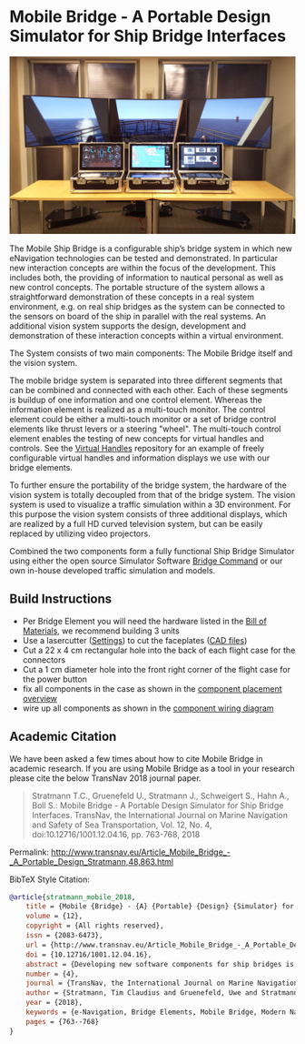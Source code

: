 # Mobile Bridge - A Portable Design Simulator for Ship Bridge Interfaces

![Mobile Bridge](images/MobileBridge.jpg "Photo of Mobile Bridge set up as Ship Bridge Simulator")

The Mobile Ship Bridge is a configurable ship’s bridge system in which new eNavigation technologies can be tested and demonstrated. In particular new interaction concepts are within the focus of the development. This includes both, the providing of information to nautical personal as well as new control concepts.
The portable structure of the system allows a straightforward demonstration of these concepts in a real system environment, e.g. on real ship bridges as the system can be connected to the sensors on board of the ship in parallel with the real systems. An additional vision system supports the design, development and demonstration of these interaction concepts within a virtual environment.

The System consists of two main components: The Mobile Bridge itself and the vision system.
 
The mobile bridge system is separated into three different segments that can be combined and connected with each other. Each of these segments is buildup of one information and one control element. Whereas the information element is realized as a multi-touch monitor. The control element could be either a multi-touch monitor or a set of bridge control elements like thrust levers or a steering "wheel". The multi-touch control element enables the testing of new concepts for virtual handles and controls. See the [Virtual Handles](https://github.com/tcstratmann/VirtualHandles) repository for an example of freely configurable virtual handles and information displays we use with our bridge elements.

To further ensure the portability of the bridge system, the hardware of the vision system is totally decoupled from that of the bridge system. 
The vision system is used to visualize a traffic simulation within a 3D environment. For this purpose the vision system consists of three additional displays, which are realized by a full HD curved television system, but can be easily replaced by utilizing video projectors.

Combined the two components form a fully functional Ship Bridge Simulator using either the open source Simulator Software [Bridge Command](https://bridgecommand.co.uk/) or our own in-house developed traffic simulation and models.

## Build Instructions

- Per Bridge Element you will need the hardware listed in the [Bill of Materials](BOM.md), we recommend building 3 units
- Use a lasercutter ([Settings](LasercutterConfig.md)) to cut the faceplates ([CAD files](CAD/))
- Cut a 22 x 4 cm rectangular hole into the back of each flight case for the connectors
- Cut a 1 cm diameter hole into the front right corner of the flight case for the power button
- fix all components in the case as shown in the [component placement overview](blueprints/placement.pdf)
- wire up all components as shown in the [component wiring diagram](blueprints/wiring.pdf)

## Academic Citation

We have been asked a few times about how to cite Mobile Bridge in academic research. If you are using Mobile Bridge as a tool in your research please cite the below TransNav 2018 journal paper.

> Stratmann T.C., Gruenefeld U., Stratmann J., Schweigert S., Hahn A., Boll S.: Mobile Bridge - A Portable Design Simulator for Ship Bridge Interfaces. TransNav, the International Journal on Marine Navigation and Safety of Sea Transportation, Vol. 12, No. 4, doi:10.12716/1001.12.04.16, pp. 763-768, 2018

Permalink: http://www.transnav.eu/Article_Mobile_Bridge_-_A_Portable_Design_Stratmann,48,863.html

BibTeX Style Citation:
```bibtex
@article{stratmann_mobile_2018,
	title = {Mobile {Bridge} - {A} {Portable} {Design} {Simulator} for {Ship} {Bridge} {Interfaces}},
	volume = {12},
	copyright = {All rights reserved},
	issn = {2083-6473},
	url = {http://www.transnav.eu/Article_Mobile_Bridge_-_A_Portable_Design_Stratmann,48,863.html},
	doi = {10.12716/1001.12.04.16},
	abstract = {Developing new software components for ship bridges is challenging. Mostly due to high costs of testing these components in realistic environments. To reduce these costs the development process is divided into different stages. Whereas, the final test on a real ship bridge is the last step in this process. However, by dividing the development process into different stages new components have to be adapted to each stage individually. To improve the process we propose a mobile ship bridge system to fully support the development process from lab studies to tests in realistic environments. Our system allows developing new software components in the lab and setting it up on a ship bridge without interfering with the vessel's navigational systems. Therefore it is linked to a NaviBox to get necessary information such as GPS, AIS, compass, and radar information. Our system is embedded in LABSKAUS, a test bed for the safety assessment of new e-Navigation systems.},
	number = {4},
	journal = {TransNav, the International Journal on Marine Navigation and Safety of Sea Transportation},
	author = {Stratmann, Tim Claudius and Gruenefeld, Uwe and Stratmann, Julia and Schweigert, Sören and Hahn, Axel and Boll, Susanne},
	year = {2018},
	keywords = {e-Navigation, Bridge Elements, Mobile Bridge, Modern Navigational Bridge, NaviBox, Navigational Bridge, Portable Design Simulator, Ship Bridge Interfaces},
	pages = {763--768}
}
```
